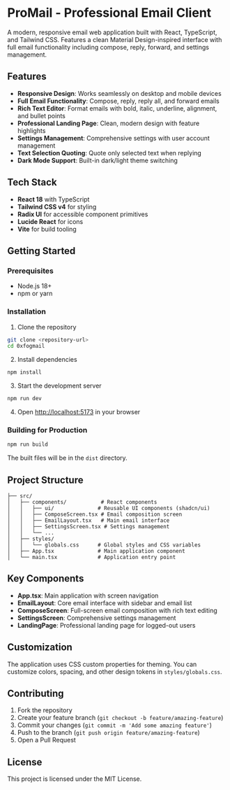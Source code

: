 # ProMail - Professional Email Client

A modern, responsive email web application built with React, TypeScript, and Tailwind CSS. Features a clean Material Design-inspired interface with full email functionality including compose, reply, forward, and settings management.

## Features

- **Responsive Design**: Works seamlessly on desktop and mobile devices
- **Full Email Functionality**: Compose, reply, reply all, and forward emails
- **Rich Text Editor**: Format emails with bold, italic, underline, alignment, and bullet points
- **Professional Landing Page**: Clean, modern design with feature highlights
- **Settings Management**: Comprehensive settings with user account management
- **Text Selection Quoting**: Quote only selected text when replying
- **Dark Mode Support**: Built-in dark/light theme switching

## Tech Stack

- **React 18** with TypeScript
- **Tailwind CSS v4** for styling
- **Radix UI** for accessible component primitives
- **Lucide React** for icons
- **Vite** for build tooling

## Getting Started

### Prerequisites

- Node.js 18+ 
- npm or yarn

### Installation

1. Clone the repository
```bash
git clone <repository-url>
cd 0xfogmail
```

2. Install dependencies
```bash
npm install
```

3. Start the development server
```bash
npm run dev
```

4. Open [http://localhost:5173](http://localhost:5173) in your browser

### Building for Production

```bash
npm run build
```

The built files will be in the `dist` directory.

## Project Structure

```
├── src/
│   ├── components/           # React components
│   │   ├── ui/              # Reusable UI components (shadcn/ui)
│   │   ├── ComposeScreen.tsx # Email composition screen
│   │   ├── EmailLayout.tsx   # Main email interface
│   │   ├── SettingsScreen.tsx # Settings management
│   │   └── ...
│   ├── styles/
│   │   └── globals.css      # Global styles and CSS variables
│   ├── App.tsx              # Main application component
│   └── main.tsx             # Application entry point
```

## Key Components

- **App.tsx**: Main application with screen navigation
- **EmailLayout**: Core email interface with sidebar and email list
- **ComposeScreen**: Full-screen email composition with rich text editing
- **SettingsScreen**: Comprehensive settings management
- **LandingPage**: Professional landing page for logged-out users

## Customization

The application uses CSS custom properties for theming. You can customize colors, spacing, and other design tokens in `styles/globals.css`.

## Contributing

1. Fork the repository
2. Create your feature branch (`git checkout -b feature/amazing-feature`)
3. Commit your changes (`git commit -m 'Add some amazing feature'`)
4. Push to the branch (`git push origin feature/amazing-feature`)
5. Open a Pull Request

## License

This project is licensed under the MIT License.